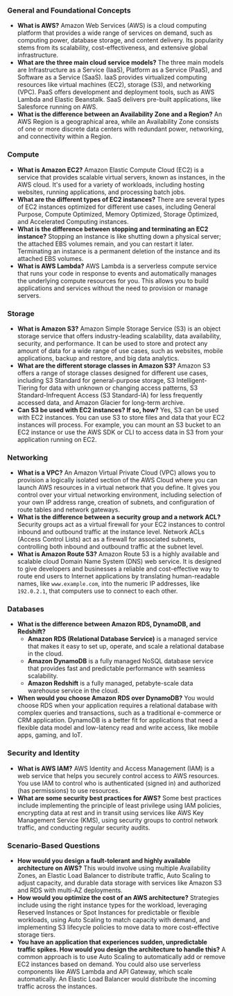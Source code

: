 ### General and Foundational Concepts

*   **What is AWS?**
    Amazon Web Services (AWS) is a cloud computing platform that provides a wide range of services on demand, such as computing power, database storage, and content delivery. Its popularity stems from its scalability, cost-effectiveness, and extensive global infrastructure.
*   **What are the three main cloud service models?**
    The three main models are Infrastructure as a Service (IaaS), Platform as a Service (PaaS), and Software as a Service (SaaS). IaaS provides virtualized computing resources like virtual machines (EC2), storage (S3), and networking (VPC). PaaS offers development and deployment tools, such as AWS Lambda and Elastic Beanstalk. SaaS delivers pre-built applications, like Salesforce running on AWS.
*   **What is the difference between an Availability Zone and a Region?**
    An AWS Region is a geographical area, while an Availability Zone consists of one or more discrete data centers with redundant power, networking, and connectivity within a Region.

### Compute

*   **What is Amazon EC2?**
    Amazon Elastic Compute Cloud (EC2) is a service that provides scalable virtual servers, known as instances, in the AWS cloud. It's used for a variety of workloads, including hosting websites, running applications, and processing batch jobs.
*   **What are the different types of EC2 instances?**
    There are several types of EC2 instances optimized for different use cases, including General Purpose, Compute Optimized, Memory Optimized, Storage Optimized, and Accelerated Computing instances.
*   **What is the difference between stopping and terminating an EC2 instance?**
    Stopping an instance is like shutting down a physical server; the attached EBS volumes remain, and you can restart it later. Terminating an instance is a permanent deletion of the instance and its attached EBS volumes.
*   **What is AWS Lambda?**
    AWS Lambda is a serverless compute service that runs your code in response to events and automatically manages the underlying compute resources for you. This allows you to build applications and services without the need to provision or manage servers.

### Storage

*   **What is Amazon S3?**
    Amazon Simple Storage Service (S3) is an object storage service that offers industry-leading scalability, data availability, security, and performance. It can be used to store and protect any amount of data for a wide range of use cases, such as websites, mobile applications, backup and restore, and big data analytics.
*   **What are the different storage classes in Amazon S3?**
    Amazon S3 offers a range of storage classes designed for different use cases, including S3 Standard for general-purpose storage, S3 Intelligent-Tiering for data with unknown or changing access patterns, S3 Standard-Infrequent Access (S3 Standard-IA) for less frequently accessed data, and Amazon Glacier for long-term archive.
*   **Can S3 be used with EC2 instances? If so, how?**
    Yes, S3 can be used with EC2 instances. You can use S3 to store files and data that your EC2 instances will process. For example, you can mount an S3 bucket to an EC2 instance or use the AWS SDK or CLI to access data in S3 from your application running on EC2.

### Networking

*   **What is a VPC?**
    An Amazon Virtual Private Cloud (VPC) allows you to provision a logically isolated section of the AWS Cloud where you can launch AWS resources in a virtual network that you define. It gives you control over your virtual networking environment, including selection of your own IP address range, creation of subnets, and configuration of route tables and network gateways.
*   **What is the difference between a security group and a network ACL?**
    Security groups act as a virtual firewall for your EC2 instances to control inbound and outbound traffic at the instance level. Network ACLs (Access Control Lists) act as a firewall for associated subnets, controlling both inbound and outbound traffic at the subnet level.
*   **What is Amazon Route 53?**
    Amazon Route 53 is a highly available and scalable cloud Domain Name System (DNS) web service. It is designed to give developers and businesses a reliable and cost-effective way to route end users to Internet applications by translating human-readable names, like `www.example.com`, into the numeric IP addresses, like `192.0.2.1`, that computers use to connect to each other.

### Databases

*   **What is the difference between Amazon RDS, DynamoDB, and Redshift?**
    *   **Amazon RDS (Relational Database Service)** is a managed service that makes it easy to set up, operate, and scale a relational database in the cloud.
    *   **Amazon DynamoDB** is a fully managed NoSQL database service that provides fast and predictable performance with seamless scalability.
    *   **Amazon Redshift** is a fully managed, petabyte-scale data warehouse service in the cloud.
*   **When would you choose Amazon RDS over DynamoDB?**
    You would choose RDS when your application requires a relational database with complex queries and transactions, such as a traditional e-commerce or CRM application. DynamoDB is a better fit for applications that need a flexible data model and low-latency read and write access, like mobile apps, gaming, and IoT.

### Security and Identity

*   **What is AWS IAM?**
    AWS Identity and Access Management (IAM) is a web service that helps you securely control access to AWS resources. You use IAM to control who is authenticated (signed in) and authorized (has permissions) to use resources.
*   **What are some security best practices for AWS?**
    Some best practices include implementing the principle of least privilege using IAM policies, encrypting data at rest and in transit using services like AWS Key Management Service (KMS), using security groups to control network traffic, and conducting regular security audits.

### Scenario-Based Questions

*   **How would you design a fault-tolerant and highly available architecture on AWS?**
    This would involve using multiple Availability Zones, an Elastic Load Balancer to distribute traffic, Auto Scaling to adjust capacity, and durable data storage with services like Amazon S3 and RDS with multi-AZ deployments.
*   **How would you optimize the cost of an AWS architecture?**
    Strategies include using the right instance types for the workload, leveraging Reserved Instances or Spot Instances for predictable or flexible workloads, using Auto Scaling to match capacity with demand, and implementing S3 lifecycle policies to move data to more cost-effective storage tiers.
*   **You have an application that experiences sudden, unpredictable traffic spikes. How would you design the architecture to handle this?**
    A common approach is to use Auto Scaling to automatically add or remove EC2 instances based on demand. You could also use serverless components like AWS Lambda and API Gateway, which scale automatically. An Elastic Load Balancer would distribute the incoming traffic across the instances.